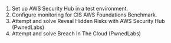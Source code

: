 1. Set up AWS Security Hub in a test environment.
2. Configure monitoring for CIS AWS Foundations Benchmark.
3. Attempt and solve Reveal Hidden Risks with AWS Security Hub (PwnedLabs)
4. Attempt and solve Breach In The Cloud (PwnedLabs)
